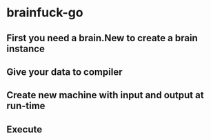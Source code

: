 # brainfuck-go
## First you need a brain.New to create a brain instance
## Give your data to compiler
## Create new machine with input and output at run-time
## Execute